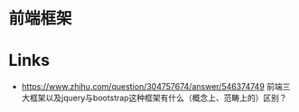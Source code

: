 # 前端框架

# Links

- https://www.zhihu.com/question/304757674/answer/546374749 前端三大框架以及jquery与bootstrap这种框架有什么（概念上、范畴上的）区别？